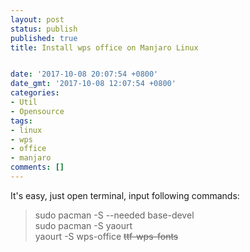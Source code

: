 ```yaml
---
layout: post
status: publish
published: true
title: Install wps office on Manjaro Linux


date: '2017-10-08 20:07:54 +0800'
date_gmt: '2017-10-08 12:07:54 +0800'
categories:
- Util
- Opensource
tags:
- linux
- wps
- office
- manjaro
comments: []
---
```

<p>It's easy, just open terminal, input following commands:</p>
<blockquote>
<p class="p-txt">sudo pacman -S --needed base-devel<br />
sudo pacman -S yaourt<br />
yaourt -S wps-office <del>ttf-wps-fonts</del></p>
</blockquote>
<p>&nbsp;</p>
<p>&nbsp;</p>
<p><audio style="display: none;" controls="controls"></audio></p>
